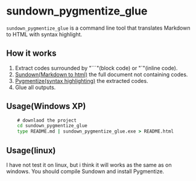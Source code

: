 sundown_pygmentize_glue
=======================

`sundown_pygmentize_glue` is a command line tool that translates Markdown to HTML with syntax highlight.

## How it works ##
1. Extract codes surrounded by "\`\`\`"(block code) or "\`"(inline code).
2. [Sundown(Markdown to html)](https://github.com/vmg/sundown) the full document not containing codes.
3. [Pygmentize(syntax highlighting)](http://pygments.org) the extracted codes.
4. Glue all outputs.

## Usage(Windows XP) ##
```bat
    # downlaod the project
    cd sundown_pygmentize_glue
    type README.md | sundown_pygmentize_glue.exe > README.html
```

## Usage(linux) ##
I have not test it on linux, but i think it will works as the same as on windows. You should compile Sundown and install Pygmentize.
